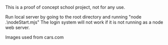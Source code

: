 This is a proof of concept school project, not for any use.

Run local server by going to the root directory and running "node .\nodeStart.mjs"
The login system will not work if it is not running as a node web server.

Images used from cars.com
